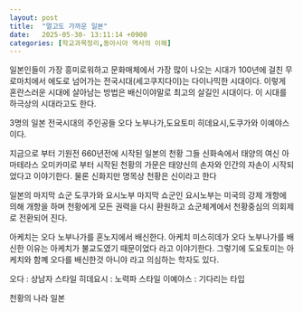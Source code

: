 ```yaml
---
layout: post
title:  "멀고도 가까운 일본"
date:   2025-05-30- 13:11:14 +0900
categories: [학교과목정리,동아시아 역사의 이해]
---
```

일본인들이 가장 흥미로워하고 문화매체에서 가장 많이 나오는 시대가 100년에 걸친
무로마치에서 에도로 넘어가는 전국시대(세고쿠지다이)는 다이나믹한 시대이다.
이렇게 혼란스러운 시대에 살아남는 방법은 배신이야말로 최고의 살길인 시대이다. 
이 시대를 하극상의 시대라고도 한다.

3명의 일본 전국시대의 주인공들
오다 노부나가,도요토미 히데요시,도쿠가와 이예야스 이다.

지금으로 부터 기원전 660년전에 시작된 일본의 천황 
그들 신화속에서 태양의 여신 아마테라스 오미카미로 부터 시작된 천황의 가문은 태양신의 손자와 인간의 자손이 시작되었다고 이야기한다. 물론 신화지만 명목상 천황은 신이라고 한다

일본의 마지막 쇼군 도쿠가와 요시노부 
마지막 쇼군인 요시노부는 미국의 강제 개항에 의해 개항을 하며 천황에게 모든 권력을 다시 환원하고 쇼군체계에서 천황중심의 의회제로 전환되어 진다.

아케치는 오다 노부나가를 혼노지에서 배신한다. 아케치 미스히데가 오다 노부나가를 배신한 이유는 아케치가 불교도였기 때문이었다 라고 이야기한다. 그렇기에 도요토미는 아케치와 함꼐 오다를 배신한것 아니야 라고 의심하는 학자도 있다.

오다 : 상남자 스타일
히데요시 : 노력파 스타일
이예야스 : 기다리는 타입

천황의 나라 일본 